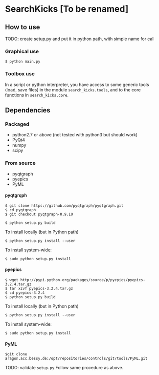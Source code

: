 # SearchKicks [To be renamed]
## How to use

TODO: create setup.py and put it in python path, with simple name for call
### Graphical use
```
$ python main.py
```
### Toolbox use

In a script or python interpreter, you have access to some generic tools
(load, save files) in the module `search_kicks.tools`, and to the core functions
in `search_kicks.core`.

## Dependencies

### Packaged
* python2.7 or above (not tested with python3 but should work)
* PyQt4
* numpy
* scipy

### From source
* pyqtgraph
* pyepics
* PyML

#### pyqtgrqph

```
$ git clone https://github.com/pyqtgraph/pyqtgraph.git
$ cd pyqtgraph
$ git checkout pyqtgraph-0.9.10

$ python setup.py build
```

To install locally (but in Python path)
```
$ python setup.py install --user 
```

To install system-wide:

```
$ sudo python setup.py install
```

#### pyepics
```
$ wget http://pypi.python.org/packages/source/p/pyepics/pyepics-3.2.4.tar.gz
$ tar xzvf pyepics-3.2.4.tar.gz
$ cd pyepics-3.2.4
$ python setup.py build
```

To install locally (but in Python path)
```
$ python setup.py install --user 
```

To install system-wide:

```
$ sudo python setup.py install
```
#### PyML
```
$git clone aragon.acc.bessy.de:/opt/repositories/controls/git/tools/PyML.git
```

TODO: validate `setup.py`
Follow same procedure as above.
